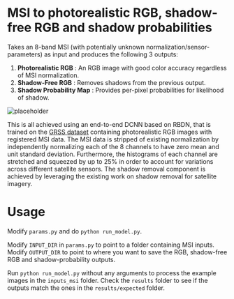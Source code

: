 # MSI to photorealistic RGB, shadow-free RGB and shadow probabilities

Takes an 8-band MSI (with potentially unknown normalization/sensor-parameters) as input
and produces the following 3 outputs:
1. **Photorealistic RGB** : An RGB image with good color accuracy regardless of MSI normalization.
2. **Shadow-Free RGB** : Removes shadows from the previous output.
3. **Shadow Probability Map** : Provides per-pixel probabilities for likelihood of shadow.

![placeholder](https://obj.umiacs.umd.edu/deploy-core3d/software/msi_to_rgb/placeholder.png)

This is all achieved using an end-to-end DCNN based on RBDN, that is trained on the [GRSS dataset](https://github.com/pubgeo/dfc2019/tree/master/data)
containing photorealistic RGB images with registered MSI data. The MSI data is stripped of existing
normalization by independently normalizing each of the 8 channels to have zero mean and unit standard
deviation. Furthermore, the histograms of each channel are stretched and squeezed by up to 25% in
order to account for variations across different satellite sensors. The shadow removal component is
achieved by leveraging the existing work on shadow removal for satellite imagery.

# Usage
Modify `params.py` and do `python run_model.py`. 

Modify `INPUT_DIR` in `params.py` to point to a folder containing MSI inputs.
Modify `OUTPUT_DIR` to point to where you want to save the RGB, shadow-free RGB and shadow-probability outputs.

Run `python run_model.py` without any arguments to process the example images in the `inputs_msi` folder.
Check the `results` folder to see if the outputs match the ones in the `results/expected` folder.

